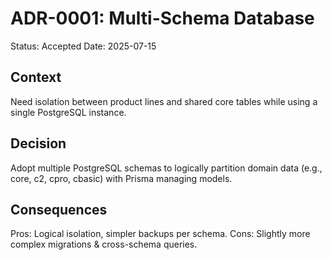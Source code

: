 # ADR-0001: Multi-Schema Database

Status: Accepted
Date: 2025-07-15

## Context
Need isolation between product lines and shared core tables while using a single PostgreSQL instance.

## Decision
Adopt multiple PostgreSQL schemas to logically partition domain data (e.g., core, c2, cpro, cbasic) with Prisma managing models.

## Consequences
Pros: Logical isolation, simpler backups per schema. 
Cons: Slightly more complex migrations & cross-schema queries.
